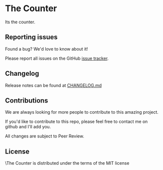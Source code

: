 # The Counter
Its the counter.

## Reporting issues

Found a bug? We'd love to know about it!

Please report all issues on the GitHub [issue tracker][issues].

[issues]: https://github.com/Gambitboy/the-counter/issues

## Changelog
Release notes can be found at [CHANGELOG.md]

[CHANGELOG.md]: CHANGELOG.md

## Contributions
We are always looking for more people to contribute to this amazing project.

If you'd like to contribute to this repo, please feel free to contact me on github and I'll add you.

All changes are subject to Peer Review.

## License
\The Counter is distributed under the terms of the MIT license
